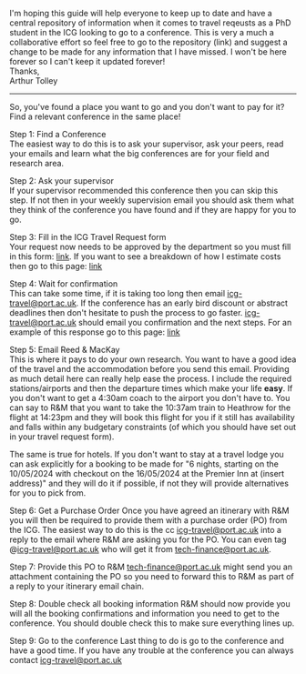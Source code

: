 I'm hoping this guide will help everyone to keep up to date and have a central repository of information when it comes to travel reqeusts as a PhD student in the ICG looking to go to a conference. This is very a much a collaborative effort so feel free to go to the repository (link) and suggest a change to be made for any information that I have missed. I won't be here forever so I can't keep it updated forever!  
Thanks,  
Arthur Tolley

---

So, you've found a place you want to go and you don't want to pay for it? Find a relevant conference in the same place!

Step 1: Find a Conference   
The easiest way to do this is to ask your supervisor, ask your peers, read your emails and learn what the big conferences are for your field and research area.

Step 2: Ask your supervisor  
If your supervisor recommended this conference then you can skip this step. If not then in your weekly supervision email you should ask them what they think of the conference you have found and if they are happy for you to go.

Step 3: Fill in the ICG Travel Request form  
Your request now needs to be approved by the department so you must fill in this form:
[link](https://docs.google.com/forms/d/e/1FAIpQLSe5WjIPgq_kknjUowCLZB_-I2H_qT1rYoYI7afHKALh49llMQ/viewform). If you want to see a breakdown of how I estimate costs then go to this page: [link](request-form-estimate.md)

Step 4: Wait for confirmation  
This can take some time, if it is taking too long then email <icg-travel@port.ac.uk>.
If the conference has an early bird discount or abstract deadlines then don't hesitate to push the process to go faster. <icg-travel@port.ac.uk> should email you confirmation and the next steps. For an example of this response go to this page: [link](icg-travel-response.md)

Step 5: Email Reed & MacKay  
This is where it pays to do your own research. 
You want to have a good idea of the travel and the accommodation before you send this email. Providing as much detail here can really help ease the process. I include the required stations/airports and then the departure times which make your life **easy**. If you don't want to get a 4:30am coach to the airport you don't have to. You can say to R&M that you want to take the 10:37am train to Heathrow for the flight at 14:23pm and they will book this flight for you if it still has availability and falls within any budgetary constraints (of which you should have set out in your travel request form).

The same is true for hotels. If you don't want to stay at a travel lodge you can ask explicitly for a booking to be made for "6 nights, starting on the 10/05/2024 with checkout on the 16/05/2024 at the Premier Inn at (insert address)" and they will do it if possible, if not they will provide alternatives for you to pick from.

Step 6: Get a Purchase Order
Once you have agreed an itinerary with R&M you will then be required to provide them with a purchase order (PO) from the ICG. The easiest way to do this is the cc icg-travel@port.ac.uk into a reply to the email where R&M are asking you for the PO. You can even tag @icg-travel@port.ac.uk who will get it from tech-finance@port.ac.uk.

Step 7: Provide this PO to R&M
tech-finance@port.ac.uk might send you an attachment containing the PO so you need to forward this to R&M as part of a reply to your itinerary email chain.

Step 8: Double check all booking information
R&M should now provide you will all the booking confirmations and information you need to get to the conference. You should double check this to make sure everything lines up.

Step 9: Go to the conference
Last thing to do is go to the conference and have a good time. If you have any trouble at the conference you can always contact icg-travel@port.ac.uk
